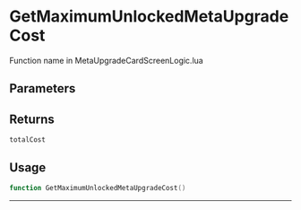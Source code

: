# GetMaximumUnlockedMetaUpgradeCost
Function name in MetaUpgradeCardScreenLogic.lua
## Parameters

## Returns
`totalCost`
## Usage
```lua
function GetMaximumUnlockedMetaUpgradeCost()
```
---
